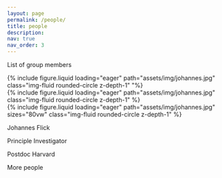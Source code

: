 ```yaml
---
layout: page
permalink: /people/
title: people
description:
nav: true
nav_order: 3
---
```


List of group members

<div class="row">
    <div class="col-sm mt-3 mt-md-0">
        {% include figure.liquid loading="eager" path="assets/img/johannes.jpg" class="img-fluid rounded-circle z-depth-1" "%}
    </div>
    <div class="col-sm mt-3 mt-md-0">
        {% include figure.liquid loading="eager" path="assets/img/johannes.jpg" class="img-fluid rounded-circle z-depth-1" %}
    </div>
    <div class="col-sm mt-3 mt-md-0">
        {% include figure.liquid loading="eager" path="assets/img/johannes.jpg" sizes="80vw" class="img-fluid rounded-circle z-depth-1" %}
      <div class="more-info">
        <p> Johannes Flick </p>
        <p> Principle Investigator </p>
        <p> Postdoc Harvard  </p>
      </div>
    </div>
</div>

More people
